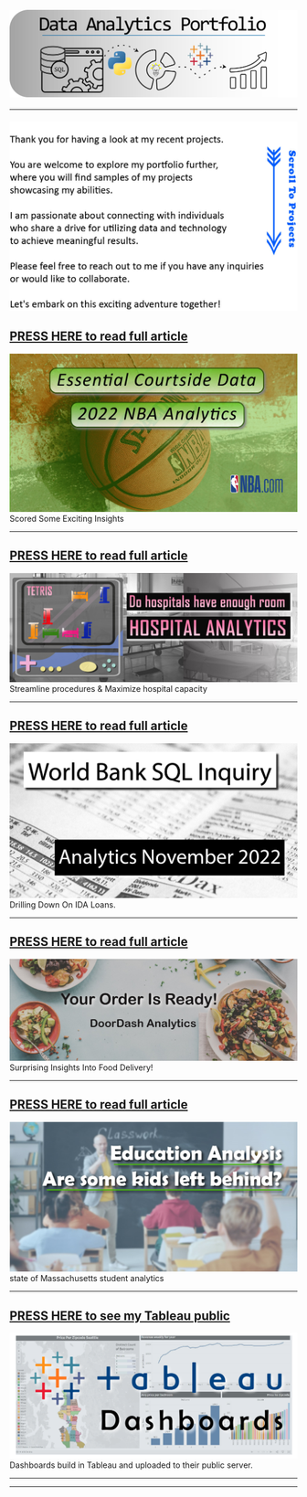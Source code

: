 #### <img src="images/Portfolio_Header.png?raw=true"/>

---

#### <img src="images/welcome message2.jpg?raw=true"/>

## [PRESS HERE to read full article](/NBA_Project.md)
<img src="NBA_Visuals/NBA banner.jpg?raw=true"/>
Scored Some Exciting Insights

---
## [PRESS HERE to read full article](/Hospital_project.md)
<img src="Hospital_Visuals/Hospital Project banner 2.jpg?raw=true"/>
Streamline procedures & Maximize hospital capacity

---
## [PRESS HERE to read full article](/Bank_Project.md)
<img src="Bank_Vissuals/Bank Project Headercropped.jpg?raw=true"/>
Drilling Down On IDA Loans.

---
## [PRESS HERE to read full article](/doordash_project.md)
<img src="images/TitleImage_Doordash_Trimmed.jpg?raw=true"/>
Surprising Insights Into Food Delivery!

---
## [PRESS HERE to read full article](/schoolproject.md)
<img src="images/Education project.jpg?raw=true"/>
state of Massachusetts student analytics


---
## [PRESS HERE to see my Tableau public](https://public.tableau.com/app/profile/trevor.maxwell4413)
<img src="images/Tableau Thumbnail.png?raw=true"/>
Dashboards build in Tableau and uploaded to their public server. 

---


---




